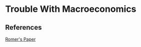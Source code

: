 # Trouble With Macroeconomics

## References
[Romer's Paper](https://paulromer.net/wp-content/uploads/2016/09/WP-Trouble.pdf)
